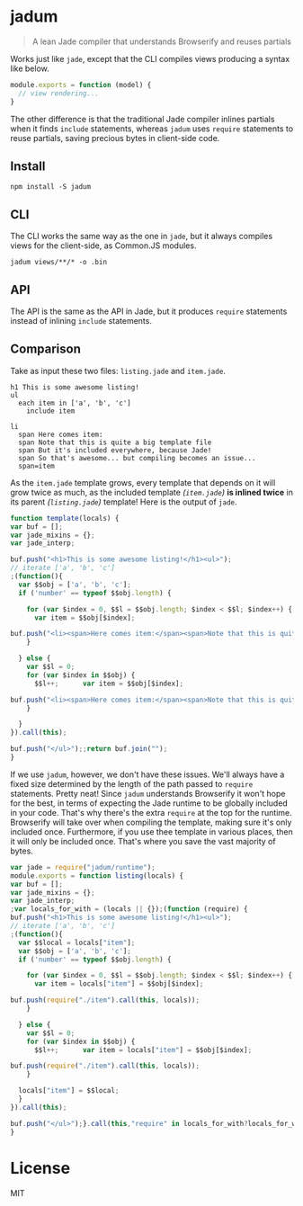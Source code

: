 # jadum

> A lean Jade compiler that understands Browserify and reuses partials

Works just like `jade`, except that the CLI compiles views producing a syntax like below.

```js
module.exports = function (model) {
  // view rendering...
}
```

The other difference is that the traditional Jade compiler inlines partials when it finds `include` statements, whereas `jadum` uses `require` statements to reuse partials, saving precious bytes in client-side code.

## Install

```shell
npm install -S jadum
```

## CLI

The CLI works the same way as the one in `jade`, but it always compiles views for the client-side, as Common.JS modules.

```shell
jadum views/**/* -o .bin
```

## API

The API is the same as the API in Jade, but it produces `require` statements instead of inlining `include` statements.

## Comparison

Take as input these two files: `listing.jade` and `item.jade`.

```jade
h1 This is some awesome listing!
ul
  each item in ['a', 'b', 'c']
    include item
```

```jade
li
  span Here comes item:
  span Note that this is quite a big template file
  span But it's included everywhere, because Jade!
  span So that's awesome... but compiling becomes an issue...
  span=item
```

As the `item.jade` template grows, every template that depends on it will grow twice as much, as the included template _(`item.jade`)_ **is inlined twice** in its parent _(`listing.jade`)_ template! Here is the output of `jade`.

```js
function template(locals) {
var buf = [];
var jade_mixins = {};
var jade_interp;

buf.push("<h1>This is some awesome listing!</h1><ul>");
// iterate ['a', 'b', 'c']
;(function(){
  var $$obj = ['a', 'b', 'c'];
  if ('number' == typeof $$obj.length) {

    for (var $index = 0, $$l = $$obj.length; $index < $$l; $index++) {
      var item = $$obj[$index];

buf.push("<li><span>Here comes item:</span><span>Note that this is quite a big template file</span><span>But it's included everywhere, because Jade!</span><span>So that's awesome... but compiling becomes an issue...</span><span>" + (jade.escape(null == (jade_interp = item) ? "" : jade_interp)) + "</span></li>");
    }

  } else {
    var $$l = 0;
    for (var $index in $$obj) {
      $$l++;      var item = $$obj[$index];

buf.push("<li><span>Here comes item:</span><span>Note that this is quite a big template file</span><span>But it's included everywhere, because Jade!</span><span>So that's awesome... but compiling becomes an issue...</span><span>" + (jade.escape(null == (jade_interp = item) ? "" : jade_interp)) + "</span></li>");
    }

  }
}).call(this);

buf.push("</ul>");;return buf.join("");
}
```

If we use `jadum`, however, we don't have these issues. We'll always have a fixed size determined by the length of the path passed to `require` statements. Pretty neat! Since `jadum` understands Browserify it won't hope for the best, in terms of expecting the Jade runtime to be globally included in your code. That's why there's the extra `require` at the top for the runtime. Browserify will take over when compiling the template, making sure it's only included once. Furthermore, if you use thee template in various places, then it will only be included once. That's where you save the vast majority of bytes.

```js
var jade = require("jadum/runtime");
module.exports = function listing(locals) {
var buf = [];
var jade_mixins = {};
var jade_interp;
;var locals_for_with = (locals || {});(function (require) {
buf.push("<h1>This is some awesome listing!</h1><ul>");
// iterate ['a', 'b', 'c']
;(function(){
  var $$local = locals["item"];
  var $$obj = ['a', 'b', 'c'];
  if ('number' == typeof $$obj.length) {

    for (var $index = 0, $$l = $$obj.length; $index < $$l; $index++) {
      var item = locals["item"] = $$obj[$index];

buf.push(require("./item").call(this, locals));
    }

  } else {
    var $$l = 0;
    for (var $index in $$obj) {
      $$l++;      var item = locals["item"] = $$obj[$index];

buf.push(require("./item").call(this, locals));
    }

  locals["item"] = $$local;
  }
}).call(this);

buf.push("</ul>");}.call(this,"require" in locals_for_with?locals_for_with.require:typeof require!=="undefined"?require:undefined));;return buf.join("");
}
```

# License

MIT
